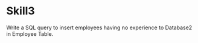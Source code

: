 # Skill3
Write a SQL query to insert employees having no experience to Database2 in Employee Table.
